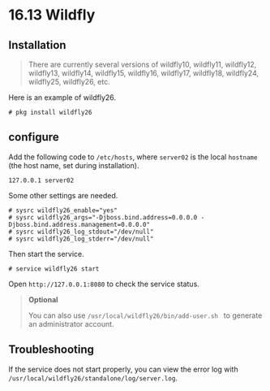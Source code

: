 # 16.13 Wildfly

## Installation

>There are currently several versions of wildfly10, wildfly11, wildfly12, wildfly13, wildfly14, wildfly15, wildfly16, wildfly17, wildfly18, wildfly24, wildfly25, wildfly26, etc.

Here is an example of wildfly26.

```
# pkg install wildfly26
```

## configure


Add the following code to `/etc/hosts`, where `server02` is the local `hostname` (the host name, set during installation).

```
127.0.0.1 server02
```

Some other settings are needed.

```
# sysrc wildfly26_enable="yes"
# sysrc wildfly26_args="-Djboss.bind.address=0.0.0.0 -Djboss.bind.address.management=0.0.0.0"
# sysrc wildfly26_log_stdout="/dev/null"
# sysrc wildfly26_log_stderr="/dev/null"
```

Then start the service.

```
# service wildfly26 start
```

Open `http://127.0.0.1:8080` to check the service status.


>**Optional**
>
>You can also use `/usr/local/wildfly26/bin/add-user.sh ` to generate an administrator account.


## Troubleshooting

If the service does not start properly, you can view the error log with `/usr/local/wildfly26/standalone/log/server.log`.

